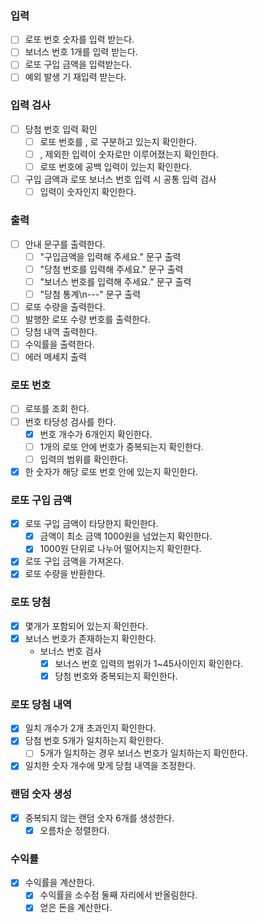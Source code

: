 ### 입력
- [ ] 로또 번호 숫자를 입력 받는다.
- [ ] 보너스 번호 1개를 입력 받는다.
- [ ] 로또 구입 금액을 입력받는다.
- [ ] 예외 발생 기 재입력 받는다.

### 입력 검사
- [ ] 당첨 번호 입력 확인
  - [ ] 로또 번호를 , 로 구분하고 있는지 확인한다.
  - [ ] , 제외한 입력이 숫자로만 이루어졌는지 확인한다.
  - [ ] 로또 번호에 공백 입력이 있는지 확인한다.
- [ ] 구입 금액과 로또 보너스 번호 입력 시 공통 입력 검사
  - [ ] 입력이 숫자인지 확인한다.

### 출력
- [ ] 안내 문구를 출력한다.
  - [ ] "구입금액을 입력해 주세요." 문구 출력
  - [ ] "당첨 번호를 입력해 주세요." 문구 출력
  - [ ] "보너스 번호를 입력해 주세요." 문구 출력
  - [ ] "당첨 통계\n---" 문구 출력
- [ ] 로또 수량을 출력한다.
- [ ] 발행한 로또 수량 번호를 출력한다.
- [ ] 당첨 내역 출력한다.
- [ ] 수익률을 출력한다.
- [ ] 에러 메세지 출력

### 로또 번호
- [ ] 로또를 조회 한다.
- [ ] 번호 타당성 검사를 한다.
  - [X] 번호 개수가 6개인지 확인한다.
  - [ ] 1개의 로또 안에 번호가 중복되는지 확인한다.
  - [ ] 입력의 범위를 확인한다.
- [X] 한 숫자가 해당 로또 번호 안에 있는지 확인한다.

### 로또 구입 금액
- [X] 로또 구입 금액이 타당한지 확인한다.   
    - [X] 금액이 최소 금액 1000원을 넘었는지 확인한다.  
    - [X] 1000원 단위로 나누어 떨어지는지 확인한다.  
- [X] 로또 구입 금액을 가져온다.
- [X] 로또 수량을 반환한다.

### 로또 당첨 
- [X] 몇개가 포함되어 있는지 확인한다.
- [X] 보너스 번호가 존재하는지 확인한다.
  - 보너스 번호 검사
    - [X] 보너스 번호 입력의 범위가 1~45사이인지 확인한다.
    - [X] 당첨 번호와 중복되는지 확인한다.

### 로또 당첨 내역
- [X] 일치 개수가 2개 초과인지 확인한다.
- [X] 당첨 번호 5개가 일치하는지 확인한다.  
  - [ ] 5개가 일치하는 경우 보너스 번호가 일치하는지 확인한다.
- [X] 일치한 숫자 개수에 맞게 당첨 내역을 조정한다.

### 랜덤 숫자 생성
- [X] 중복되지 않는 랜덤 숫자 6개를 생성한다.  
  - [X] 오름차순 정렬한다.  

### 수익률 
- [X] 수익률을 계산한다.
    - [X] 수익률을 소수점 둘째 자리에서 반올림한다.
    - [X] 얻은 돈을 계산한다. 
